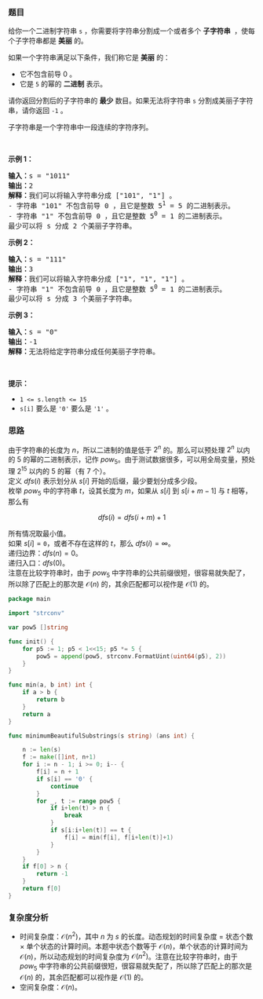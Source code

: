 ### 题目  

<p>给你一个二进制字符串 <code>s</code> ，你需要将字符串分割成一个或者多个 <strong>子字符串</strong>  ，使每个子字符串都是 <strong>美丽</strong> 的。</p>

<p>如果一个字符串满足以下条件，我们称它是 <strong>美丽</strong> 的：</p>

<ul>
	<li>它不包含前导 0 。</li>
	<li>它是 <code>5</code> 的幂的 <strong>二进制</strong> 表示。</li>
</ul>

<p>请你返回分割后的子字符串的 <strong>最少</strong> 数目。如果无法将字符串 <code>s</code> 分割成美丽子字符串，请你返回 <code>-1</code> 。</p>

<p>子字符串是一个字符串中一段连续的字符序列。</p>

<p> </p>

<p><strong>示例 1：</strong></p>

<pre><b>输入：</b>s = &#34;1011&#34;
<b>输出：</b>2
<b>解释：</b>我们可以将输入字符串分成 [&#34;101&#34;, &#34;1&#34;] 。
- 字符串 &#34;101&#34; 不包含前导 0 ，且它是整数 5<sup>1</sup> = 5 的二进制表示。
- 字符串 &#34;1&#34; 不包含前导 0 ，且它是整数 5<sup>0</sup> = 1 的二进制表示。
最少可以将 s 分成 2 个美丽子字符串。
</pre>

<p><strong>示例 2：</strong></p>

<pre><b>输入：</b>s = &#34;111&#34;
<b>输出：</b>3
<b>解释：</b>我们可以将输入字符串分成 [&#34;1&#34;, &#34;1&#34;, &#34;1&#34;] 。
- 字符串 &#34;1&#34; 不包含前导 0 ，且它是整数 5<sup>0</sup> = 1 的二进制表示。
最少可以将 s 分成 3 个美丽子字符串。
</pre>

<p><strong>示例 3：</strong></p>

<pre><b>输入：</b>s = &#34;0&#34;
<b>输出：</b>-1
<b>解释：</b>无法将给定字符串分成任何美丽子字符串。
</pre>

<p> </p>

<p><strong>提示：</strong></p>

<ul>
	<li><code>1 &lt;= s.length &lt;= 15</code></li>
	<li><code>s[i]</code> 要么是 <code>&#39;0&#39;</code> 要么是 <code>&#39;1&#39;</code> 。</li>
</ul>
 
### 思路  

由于字符串的长度为 $n$，所以二进制的值是低于 $2^n$ 的。那么可以预处理 $2^n$ 以内的 $5$ 的幂的二进制表示，记作 $\textit{pow}_5$。由于测试数据很多，可以用全局变量，预处理 $2^{15}$ 以内的 $5$ 的幂（有 $7$ 个）。  
定义 $\textit{dfs}(i)$ 表示划分从 $s[i]$ 开始的后缀，最少要划分成多少段。  
枚举 $\textit{pow}_5$ 中的字符串 $t$，设其长度为 $m$，如果从 $s[i]$ 到 $s[i+m-1]$ 与 $t$ 相等，那么有  

$$
\textit{dfs}(i) = \textit{dfs}(i+m) + 1
$$

所有情况取最小值。  
如果 $s[i]=\texttt{0}$，或者不存在这样的 $t$，那么 $\textit{dfs}(i)=\infty$。  
递归边界：$\textit{dfs}(n)=0$。  
递归入口：$\textit{dfs}(0)$。  
注意在比较字符串时，由于 $\textit{pow}_5$ 中字符串的公共前缀很短，很容易就失配了，所以除了匹配上的那次是 $\mathcal{O}(n)$ 的，其余匹配都可以视作是 $\mathcal{O}(1)$ 的。

```go 
package main

import "strconv"

var pow5 []string

func init() {
	for p5 := 1; p5 < 1<<15; p5 *= 5 {
		pow5 = append(pow5, strconv.FormatUint(uint64(p5), 2))
	}
}

func min(a, b int) int {
	if a > b {
		return b
	}
	return a
}

func minimumBeautifulSubstrings(s string) (ans int) {

	n := len(s)
	f := make([]int, n+1)
	for i := n - 1; i >= 0; i-- {
		f[i] = n + 1
		if s[i] == '0' {
			continue
		}
		for _, t := range pow5 {
			if i+len(t) > n {
				break
			}
			if s[i:i+len(t)] == t {
				f[i] = min(f[i], f[i+len(t)]+1)
			}
		}
	}
	if f[0] > n {
		return -1
	}
	return f[0]
}
```

### 复杂度分析  

- 时间复杂度：$\mathcal{O}(n^2)$，其中 $n$ 为 $s$ 的长度。动态规划的时间复杂度 $=$ 状态个数 $\times$ 单个状态的计算时间。本题中状态个数等于 $\mathcal{O}(n)$，单个状态的计算时间为 $\mathcal{O}(n)$，所以动态规划的时间复杂度为 $\mathcal{O}(n^2)$。注意在比较字符串时，由于 $\textit{pow}_5$ 中字符串的公共前缀很短，很容易就失配了，所以除了匹配上的那次是 $\mathcal{O}(n)$ 的，其余匹配都可以视作是 $\mathcal{O}(1)$ 的。
- 空间复杂度：$\mathcal{O}(n)$。